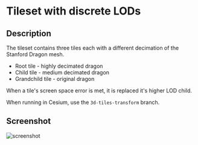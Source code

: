 # Tileset with discrete LODs
## Description
The tileset contains three tiles each with a different decimation of the Stanford Dragon mesh.
* Root tile - highly decimated dragon
* Child tile - medium decimated dragon
* Grandchild tile - original dragon

When a tile's screen space error is met, it is replaced it's higher LOD child.

When running in Cesium, use the `3d-tiles-transform` branch.

## Screenshot

![screenshot](screenshot/screenshot.gif)
